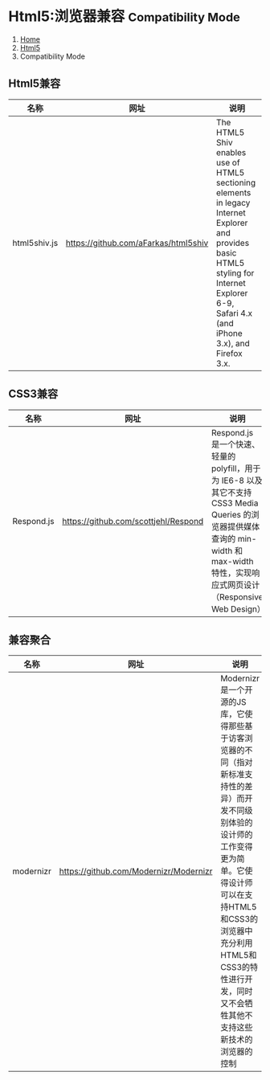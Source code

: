 # <span class="fa fa-html5" aria-hidden="true"></span> Html5:浏览器兼容 <small>Compatibility Mode</small>

<ol class="breadcrumb"><li><a href="/">Home</a></li><li><a href="/html5/overview.md">Html5</a></li><li class="active">Compatibility Mode</li></ol>

## Html5兼容
|名称|网址|说明|
|------|------|------|
|html5shiv.js|https://github.com/aFarkas/html5shiv|The HTML5 Shiv enables use of HTML5 sectioning elements in legacy Internet Explorer and provides basic HTML5 styling for Internet Explorer 6-9, Safari 4.x (and iPhone 3.x), and Firefox 3.x.|

## CSS3兼容
|名称|网址|说明|
|------|------|------|
|Respond.js|https://github.com/scottjehl/Respond|Respond.js 是一个快速、轻量的 polyfill，用于为 IE6-8 以及其它不支持 CSS3 Media Queries 的浏览器提供媒体查询的 min-width 和 max-width 特性，实现响应式网页设计（Responsive Web Design）|

## 兼容聚合
|名称|网址|说明|
|------|------|------|
|modernizr|https://github.com/Modernizr/Modernizr|Modernizr是一个开源的JS库，它使得那些基于访客浏览器的不同（指对新标准支持性的差异）而开发不同级别体验的设计师的工作变得更为简单。它使得设计师可以在支持HTML5和CSS3的浏览器中充分利用HTML5和CSS3的特性进行开发，同时又不会牺牲其他不支持这些新技术的浏览器的控制|

